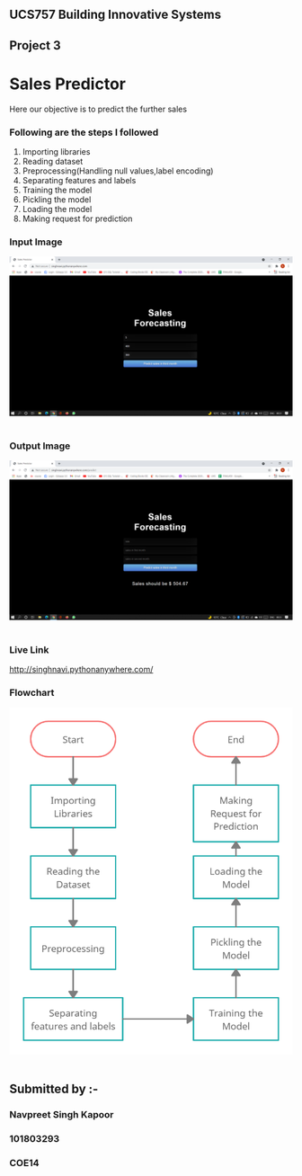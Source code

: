 ## UCS757 Building Innovative Systems
## Project 3
# Sales Predictor
Here our objective is to predict the further sales

### Following are the steps I followed 
1. Importing libraries
2. Reading dataset
3. Preprocessing(Handling null values,label encoding)
4. Separating features and labels
5. Training the model
6. Pickling the model
7. Loading the model
8. Making request for prediction

### Input Image                                                                       
![Screenshot](Input.png) 

### Output Image
![Screenshot](Output.png) 

### Live Link
http://singhnavi.pythonanywhere.com/

### Flowchart
![Screenshot](Flowchart.png) 

## Submitted by :- 
### Navpreet Singh Kapoor
### 101803293
### COE14
